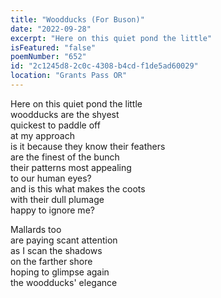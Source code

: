 ```yaml
---
title: "Woodducks (For Buson)"
date: "2022-09-28"
excerpt: "Here on this quiet pond the little"
isFeatured: "false"
poemNumber: "652"
id: "2c1245d8-2c0c-4308-b4cd-f1de5ad60029"
location: "Grants Pass OR"
---
```


Here on this quiet pond the little  
woodducks are the shyest  
quickest to paddle off  
at my approach  
is it because they know their feathers  
are the finest of the bunch  
their patterns most appealing  
to our human eyes?  
and is this what makes the coots  
with their dull plumage  
happy to ignore me?

Mallards too  
are paying scant attention  
as I scan the shadows  
on the farther shore  
hoping to glimpse again  
the woodducks' elegance
